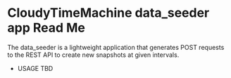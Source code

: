 # CloudyTimeMachine data_seeder app Read Me

The data_seeder is a lightweight application that generates POST requests to the REST API to create new snapshots at given intervals.

* USAGE
TBD
